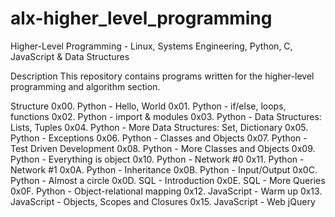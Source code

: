 # alx-higher_level_programming
Higher-Level Programming - Linux, Systems Engineering, Python, C, JavaScript & Data Structures

Description
This repository contains programs written for the higher-level programming and algorithm section.

Structure
0x00. Python - Hello, World
0x01. Python - if/else, loops, functions
0x02. Python - import & modules
0x03. Python - Data Structures: Lists, Tuples
0x04. Python - More Data Structures: Set, Dictionary
0x05. Python - Exceptions
0x06. Python - Classes and Objects
0x07. Python - Test Driven Development
0x08. Python - More Classes and Objects
0x09. Python - Everything is object
0x10. Python - Network #0
0x11. Python - Network #1
0x0A. Python - Inheritance
0x0B. Python - Input/Output
0x0C. Python - Almost a circle
0x0D. SQL - Introduction
0x0E. SQL - More Queries
0x0F. Python - Object-relational mapping
0x12. JavaScript - Warm up
0x13. JavaScript - Objects, Scopes and Closures
0x15. JavaScript - Web jQuery
